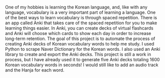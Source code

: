 One of my hobbies is learning the Korean language, and, like with any language, vocabulary is a very important part of
                        learning a language. One of the best ways to learn vocabulary is through spaced repetition. There is an app called Anki
                        that takes care of the spaced repetition for you to make learning things easier. In Anki, you can create decks of
                        virtual flashcards and Anki will choose which cards to show each day in order to increase long-term retention. The goal
                        of this project is to automate the process of creating Anki decks of Korean vocabulary words to help me study. I used
                        Python to scrape Naver Dictionary for the Korean words. I also used an Anki library to create and export the Anki decks.
                        This project is still a work in process, but I have already used it to generate five Anki decks totaling 1600 Korean
                        vocabulary words in seconds! I would still like to add an audio track and the Hanja for each word.
